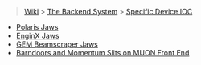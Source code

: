 > [Wiki](Home) > [The Backend System](The-Backend-System) > [Specific Device IOC](Specific-Device-IOC)

* [Polaris Jaws](Polaris-Jaws)
* [EnginX Jaws](EnginX-Jaws)
* [GEM Beamscraper Jaws](GEM-Beamscraper-Jaws)
* [Barndoors and Momentum Slits on MUON Front End](Barndoors-and-Momentum-Slits-on-MUON-Front-End)